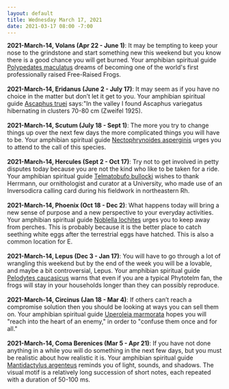 ```yaml
---
layout: default
title: Wednesday March 17, 2021
date: 2021-03-17 08:00 -7:00
---
```


**2021-March-14, Volans (Apr 22 - June 1)**: It may be tempting to keep your nose to the grindstone and start something new this weekend but you know there is a good chance you will get burned. Your amphibian spiritual guide [Polypedates maculatus](https://amphibiaweb.org/cgi/amphib_query?where-genus=Polypedates&where-species=maculatus) dreams of becoming one of the world's first professionally raised Free-Raised Frogs. <br /><br />**2021-March-14, Eridanus (June 2 - July 17)**: It may seem as if you have no choice in the matter but don’t let it get to you. Your amphibian spiritual guide [Ascaphus truei](https://amphibiaweb.org/cgi/amphib_query?where-genus=Ascaphus&where-species=truei) says:"In the valley I found Ascaphus variegatus hibernating in clusters 70-80 cm (Zweifel 1925). <br /><br />**2021-March-14, Scutum (July 18 - Sept 1)**: The more you try to change things up over the next few days the more complicated things you will have to be. Your amphibian spiritual guide [Nectophrynoides asperginis](https://amphibiaweb.org/cgi/amphib_query?where-genus=Nectophrynoides&where-species=asperginis) urges you to attend to the call of this species. <br /><br />**2021-March-14, Hercules (Sept 2 - Oct 17)**: Try not to get involved in petty disputes today because you are not the kind who like to be taken for a ride. Your amphibian spiritual guide [Telmatobufo bullocki](https://amphibiaweb.org/cgi/amphib_query?where-genus=Telmatobufo&where-species=bullocki) wishes to thank Herrmann, our ornithologist and curator at a University, who made use of an Inversodicra calling card during his fieldwork in northeastern Rh. <br /><br />**2021-March-14, Phoenix (Oct 18 - Dec 2)**: What happens today will bring a new sense of purpose and a new perspective to your everyday activities. Your amphibian spiritual guide [Noblella lochites](https://amphibiaweb.org/cgi/amphib_query?where-genus=Noblella&where-species=lochites) urges you to keep away from perches. This is probably because it is the better place to catch seething white eggs after the terrestrial eggs have hatched. This is also a common location for E. <br /><br />**2021-March-14, Lepus (Dec 3 - Jan 17)**: You will have to go through a lot of wrangling this weekend but by the end of the week you will be a lovable, and maybe a bit controversial, Lepus. Your amphibian spiritual guide [Pelodytes caucasicus](https://amphibiaweb.org/cgi/amphib_query?where-genus=Pelodytes&where-species=caucasicus) warns that even if you are a typical Phytotelm fan, the frogs will stay in your households longer than they can possibly reproduce. <br /><br />**2021-March-14, Circinus (Jan 18 - Mar 4)**: If others can’t reach a compromise solution then you should be looking at ways you can sell them on. Your amphibian spiritual guide [Uperoleia marmorata](https://amphibiaweb.org/cgi/amphib_query?where-genus=Uperoleia&where-species=marmorata) hopes you will "reach into the heart of an enemy," in order to "confuse them once and for all." <br /><br />**2021-March-14, Coma Berenices (Mar 5 - Apr 21)**: If you have not done anything in a while you will do something in the next few days, but you must be realistic about how realistic it is. Your amphibian spiritual guide [Mantidactylus argenteus](https://amphibiaweb.org/cgi/amphib_query?where-genus=Mantidactylus&where-species=argenteus) reminds you of light, sounds, and shadows. The visual motif is a relatively long succession of short notes, each repeated with a duration of 50-100 ms. <br /><br />